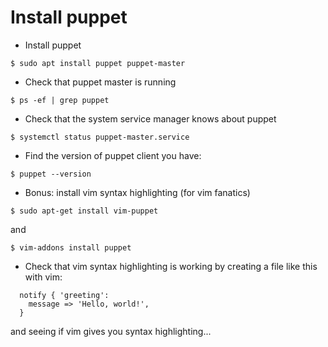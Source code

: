 Install puppet
==============

* Install puppet
```console
$ sudo apt install puppet puppet-master
```

* Check that puppet master is running
```console
$ ps -ef | grep puppet
```

* Check that the system service manager knows about puppet
```console
$ systemctl status puppet-master.service
```

* Find the version of puppet client you have:
```console
$ puppet --version
```

* Bonus: install vim syntax highlighting (for vim fanatics)
```console
$ sudo apt-get install vim-puppet
```
and
```console
$ vim-addons install puppet
```

* Check that vim syntax highlighting is working by creating a file like this with vim:
```puppet
  notify { 'greeting':
    message => 'Hello, world!',
  }
```

and seeing if vim gives you syntax highlighting...
